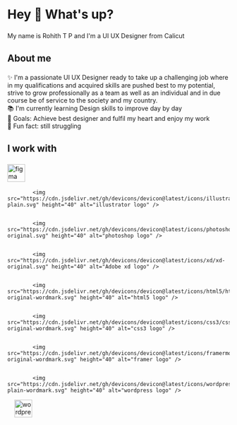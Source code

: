 <h1 align="left">Hey 👋 What's up?</h1>

###

<p align="left">My name is Rohith T P and I'm a UI UX Designer from Calicut </p>

###

<h2 align="left">About me</h2>

###

<p align="left">✨ I'm a passionate UI UX Designer ready to take up a challenging job where in my qualifications and acquired skills are pushed best to my potential, strive to grow professionally as a team as well as an individual and in due course be of service to the society and my country. <br>📚 I'm currently learning Design skills to improve day by day <br>🎯 Goals: Achieve best designer and fulfil my heart and enjoy my work <br>🎲 Fun fact: still struggling </p>

###

<h2 align="left">I work with</h2>

###

<div align="left">
  <img src="https://cdn.jsdelivr.net/gh/devicons/devicon@latest/icons/figma/figma-original.svg" height="40" alt="figma logo"  />
  <img width="12" />
  
            <img src="https://cdn.jsdelivr.net/gh/devicons/devicon@latest/icons/illustrator/illustrator-plain.svg" height="40" alt="illustrator logo" />
          
  <img width="12" />
  
            <img src="https://cdn.jsdelivr.net/gh/devicons/devicon@latest/icons/photoshop/photoshop-original.svg" height="40" alt="photoshop logo" />
          
  <img width="12" />
 
            <img src="https://cdn.jsdelivr.net/gh/devicons/devicon@latest/icons/xd/xd-original.svg" height="40" alt="Adobe xd logo" />
          
  <img width="12" />
  
            <img src="https://cdn.jsdelivr.net/gh/devicons/devicon@latest/icons/html5/html5-original-wordmark.svg" height="40" alt="html5 logo" />
          
  <img width="12" />
  
            <img src="https://cdn.jsdelivr.net/gh/devicons/devicon@latest/icons/css3/css3-original-wordmark.svg" height="40" alt="css3 logo" />
          
  <img width="12" />
  
            <img src="https://cdn.jsdelivr.net/gh/devicons/devicon@latest/icons/framermotion/framermotion-original-wordmark.svg" height="40" alt="framer logo" />
          
  <img width="12" />
 
            <img src="https://cdn.jsdelivr.net/gh/devicons/devicon@latest/icons/wordpress/wordpress-plain-wordmark.svg" height="40" alt="wordpress logo" />
  <img width="12" />
            <img src="https://cdn.jsdelivr.net/gh/devicons/devicon@latest/icons/webflow/webflow-original.svg" height="40" alt="wordpress logo" />
          
</div>

###
